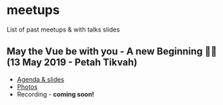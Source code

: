 # meetups
List of past meetups &amp; with talks slides

## May the Vue be with you - A new Beginning 🎉🎉 (13 May 2019 - Petah Tikvah)
- [Agenda & slides](https://github.com/vue-js-israel/meetups/blob/master/may_2019_meetup.md)
- [Photos](https://www.facebook.com/pg/officalVuejsIsrael/photos/?tab=album&album_id=759479367781015)
- Recording - **coming soon!**
